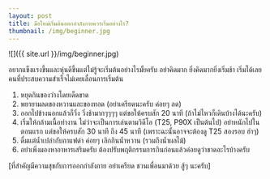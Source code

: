 ```yaml
---
layout: post
title: มือใหม่เริ่มต้นออกกำลังกายควรเริ่มอย่างไร?
thumbnail: /img/beginner.jpg
---
```


![]({{ site.url }}/img/beginner.jpg)


อยากแข็งแรงขึ้นและหุ่นดีขึ้นแต่ไม่รู้จะเริ่มต้นอย่างไรมั้ยครับ
อย่าคิดมาก ยิ่งคิดมากยิ่งเริ่มช้า เริ่มได้เลย
คนที่ประสบความสำเร็จไม่เคยเลื่อนการเริ่มต้น
 1. หยุดกินของว่างโดยเด็ดขาด
 2. พยายามลดของหวานและของทอด (อย่าเครียดนะครับ ค่อยๆ ลด)
 3. ออกไปข้างนอกแล้วก็วิ่ง วิ่งช้ามากๆๆๆๆ แต่ขอให้ครบสัก 20 นาที
(ถ้าไม่ไหวก็เดินบ้างได้นะครับ)
 4. เริ่มให้กล้ามเนื้อทำงาน ไม่ว่าจะเป็นการเล่นตามวิดีโอ (T25, P90X
เป็นต้นไป) อย่าหนักไปในตอนแรก แต่ขอให้ครบสัก 30 นาที ถึง 45 นาที
(เพราะฉะนั้นอาจจะต้องดู T25 สองรอบ ฮ่าๆ)
 5. ดื่มแต่น้ำเปล่ากับกาแฟดำ ค่อยๆ เลิกกินน้ำหวาน (รวมถึงน้ำผลไม้)
 6. อย่าเพิ่งมองหาอาหารเสริมครับ
ต้องปรับพฤติกรรมการกินก่อนแล้วค่อยดูว่าขาดอะไรบ้างครับ

[ที่สำคัญมีความสุขกับการออกกำลังกาย อย่าเครียด ชวนเพื่อนมาด้วย สู้ๆ นะครับ]